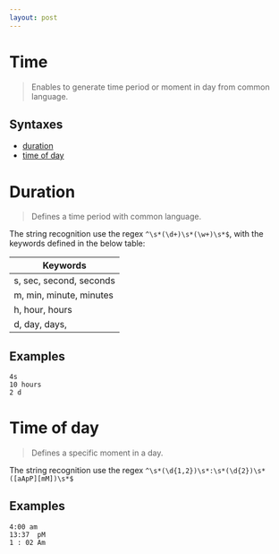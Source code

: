 ```yaml
---
layout: post
---
```


Time
====

> Enables to generate time period or moment in day from common language.

Syntaxes
--------

- [duration](#duration)
- [time of day](#time-of-day)

Duration
========

> Defines a time period with common language.

The string recognition use the regex `^\s*(\d+)\s*(\w+)\s*$`,
with the keywords defined in the below table:

| Keywords  	| 
| ------------- |
| s, sec, second, seconds   |
| m, min, minute, minutes   |
| h, hour, hours  			|
| d, day, days,  			|

Examples
--------

	4s
	10 hours
	2 d

Time of day
===========

> Defines a specific moment in a day.

The string recognition use the regex `^\s*(\d{1,2})\s*:\s*(\d{2})\s*([aApP][mM])\s*$`

Examples
--------

	4:00 am
	13:37  pM
	1 : 02 Am
